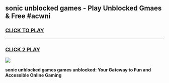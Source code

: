 
## sonic unblocked games - Play Unblocked Gmaes & Free #acwni
<h3>
<a href="https://premium.freeplayer.one?title=sonic_unblocked_games&ref=01M">CLICK TO PLAY</a></h3>
<hr>

<h3>
<a href="https://premium.freeplayer.one?title=sonic_unblocked_games&ref=01M">CLICK 2 PLAY</a>
  
</h3>

<a href="https://premium.freeplayer.one?title=sonic_unblocked_games&ref=01M"><img src="https://clearcache.store/games.png"></a>


**sonic unblocked games games unblocked: Your Gateway to Fun and Accessible Online Gaming**
